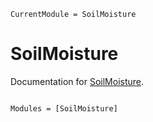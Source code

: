 ```@meta
CurrentModule = SoilMoisture
```

# SoilMoisture

Documentation for [SoilMoisture](https://github.com/rodolfomssouza/SoilMoisture.jl).

```@index
```

```@autodocs
Modules = [SoilMoisture]
```
